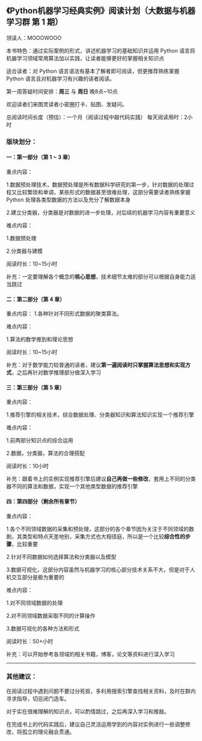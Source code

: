   ## 《Python机器学习经典实例》阅读计划（**大数据与机器学习群** 第 1 期）

领读人：MOOOWOOO

本书特色：通过实际案例的形式，讲述机器学习的基础知识并运用 Python 语言将机器学习领域常用算法加以实践，让读者能够更好的掌握相关知识点

适合读者：对 Python 语言语法有基本了解者即可阅读，但更推荐熟练掌握 Python 语言且对机器学习有兴趣的读者阅读。

第一周答疑时间安排：**周三** 与 **周日** 晚8点~10点

欢迎读者们来图灵读者小密圈打卡、贴图、发疑问。

总阅读时间长度（预估）：一个月（阅读过程中敲代码实践）
每天阅读用时：2小时

### 版块划分：

#### 一：第一部分（第 1 ~ 3 章）
重点内容：

1.数据预处理技术，数据预处理是所有数据科学研究的第一步，针对数据的处理过程又比较繁琐和单调，某些形式的数据甚至很难处理，这部分需要读者熟练掌握 Python 处理各类型数据的方法以及充分了解数据本身

2.建立分类器，分类器是对数据的进一步处理，对后续的机器学习内容有重要意义

难点内容：

1.数据预处理

2.分类器与建模


阅读时长：10~15小时

补充：一定要理解各个概念的**核心思想**，技术细节太难的部分可以根据自身能力适当跳过

#### 二：第二部分（第 4 章）

重点内容：
1.各种针对不同形式数据的聚类算法。


难点内容：

1.算法的数学推到和理论思想


阅读时长：10~15小时

补充：对于数学能力较普通的读者，建议**第一遍阅读时只掌握算法思想和实现方式**，之后再针对数学推理部分做深入学习

#### 三：第三部分（第 5 章）

重点内容：

1.推荐引擎的相关技术，综合数据处理、分类器知识和算法知识实现一个推荐引擎


难点内容：

1.前两部分知识点的综合运用

2.数据，分类器，算法的合理搭配

阅读时长：10小时

补充：跟着书上的实例实现推荐引擎后建议**自己再做一些修改**，套用上不同的分类器不同的算法和数据，实现一个其他类型数据的推荐引擎

#### 四：第四部分（剩余所有章节）

重点内容：

1.各个不同领域数据的采集和预处理，这部分的各个章节因为关注于不同领域的数剧，其类型和特点天差地别，采集方式也大相径庭，所以是一个比较**综合性的步骤**，比较重要

2.针对不同数据如何选择算法和分类器以及模型

3.数据可视化，这部分内容虽然与机器学习的核心部分技术关系不大，但是对于人机交互部分是极为重要的

难点内容：

1.对不同领域数据的处理

2.对不同领域数据采取不同的计算操作

3.数据可视化的各种方法和形式

阅读时长：50+小时

补充：可以开始参考各领域的相关书籍，博客，论文等资料进行深入学习

---
### 其他建议：

在阅读过程中遇到问题不要过分死抠，多利用搜索引擎查找相关资料，及时在群内寻求指导，切忌闭门造车。

对于实在很难理解的知识点，可以酌情跳过，之后再深入学习和推敲。

在完成书上的代码实践后，建议自己灵活运用学到的内容对实例进行一些调整修改，将孤立的理论融会贯通。
